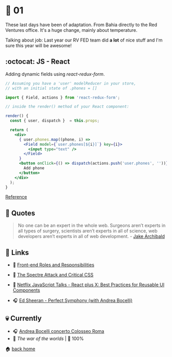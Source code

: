 # :pushpin: 01

These last days have been of adaptation. From Bahia directly to the Red Ventures office. It's a huge change, mainly about temperature. 

Talking about job: Last year our RV FED team did **a lot** of nice stuff and I'm sure this year will be awesome!

## :octocat: JS - React

Adding dynamic fields using _react-redux-form_.

```jsx
// Assuming you have a 'user' modelReducer in your store,
// with an initial state of .phones = []

import { Field, actions } from 'react-redux-form';

// inside the render() method of your React component:

render() {
  const { user, dispatch }  = this.props;

  return (
    <div>
      { user.phones.map((phone, i) =>
        <Field model={`user.phones[${i}]`} key={i}>
          <input type="text" />
        </Field>
      }
      <button onClick={() => dispatch(actions.push('user.phones', ''))}>
        Add phone
      </button>
    </div>
  );
}
```

[Reference](https://github.com/davidkpiano/react-redux-form/issues/308)

## :speech_balloon: Quotes

> No one can be an expert in the whole web. Surgeons aren’t experts in all types of surgery, scientists aren’t experts in all of science, web developers aren’t experts in all of web development. - [Jake Archibald](https://jakearchibald.com/2015/if-we-stand-still-we-go-backwards/)

## :link: Links

* :pencil: [Front-end Roles and Responsibilities](https://hackernoon.com/front-end-roles-and-responsibilities-6ee8654f1649)
* :pencil: [The Spectre Attack and Critical CSS](https://www.filamentgroup.com/lab/spectre-js-cookie.html)
* :movie_camera: [Netflix JavaScript Talks - React plus X: Best Practices for Reusable UI Components](https://www.youtube.com/watch?v=Yy7gFgETp0o)

* :headphones: [Ed Sheeran - Perfect Symphony (with Andrea Bocelli)
](https://www.youtube.com/watch?v=eiDiKwbGfIY)

## :skull: Currently

* :headphones: [Andrea Bocelli concerto Colosseo Roma](https://www.youtube.com/watch?v=NI2ZaZCh_Wk&t=7s)
* :book: _The war of the worlds_ | :checkered_flag: 100%

:house: [back home](../../#home)
